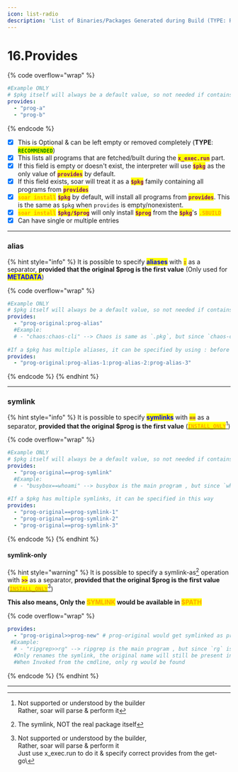 ```yaml
---
icon: list-radio
description: 'List of Binaries/Packages Generated during Build (TYPE: RECOMMENDED)'
---
```


# 16.Provides

{% code overflow="wrap" %}
```yaml
#Example ONLY
# $pkg itself will always be a default value, so not needed if contains only 1 program and that 1 program is $pkg itself
provides:
  - "prog-a"
  - "prog-b"
```
{% endcode %}

* [x] This is Optional & can be left empty or removed completely (**TYPE**: <mark style="color:green;">**`RECOMMENDED`**</mark>)
* [x] This lists all programs that are fetched/built during the <mark style="color:purple;">**`x_exec.run`**</mark> part.
* [x] If this field is empty or doesn't exist, the interpreter will use <mark style="color:purple;">**`$pkg`**</mark> as the only value of <mark style="color:purple;">**`provides`**</mark> by default.
* [x] If this field exists, soar will treat it as a <mark style="color:purple;">**`$pkg`**</mark> family containing all programs from <mark style="color:purple;">**`provides`**</mark>
* [x] <mark style="color:orange;">**`soar install`**</mark> <mark style="color:purple;">**`$pkg`**</mark> by default, will install all programs from <mark style="color:purple;">**`provides`**</mark>. This is the same as `$pkg` when `provides` is empty/nonexistent.
* [x] <mark style="color:orange;">**`soar install`**</mark> <mark style="color:purple;">**`$pkg/$prog`**</mark> will only install <mark style="color:purple;">**`$prog`**</mark> from the <mark style="color:purple;">**`$pkg`**</mark>'s <mark style="color:orange;">**`.SBUILD`**</mark>
* [x] Can have single or multiple entries

***

### alias

{% hint style="info" %}
It is possible to  specify <mark style="color:blue;">**aliases**</mark> with <mark style="color:purple;">**`:`**</mark> as a separator, **provided that the original $prog is the first value** (Only used for <mark style="color:blue;">**METADATA**</mark>)

{% code overflow="wrap" %}
```yaml
#Example ONLY
# $pkg itself will always be a default value, so not needed if contains only 1 program and that 1 program is $pkg itself, however we can name it explictly if the prog is also known by another name with :
provides:
  - "prog-original:prog-alias"
  #Example:
  # - "chaos:chaos-cli" --> Chaos is same as `.pkg`, but since `chaos-cli` is also defined, searching for either chaos:chaos-cli will return the same result
  
#If a $pkg has multiple aliases, it can be specified by using : before each alias
provides:
  - "prog-original:prog-alias-1:prog-alias-2:prog-alias-3"
```
{% endcode %}
{% endhint %}

***

### symlink

{% hint style="info" %}
It is possible to specify <mark style="color:blue;">**symlinks**</mark> with  <mark style="color:purple;">**`==`**</mark>  as a separator, **provided that the original $prog is the first value** ([<mark style="color:orange;">**`INSTALL_ONLY`**</mark>](#user-content-fn-1)[^1])

{% code overflow="wrap" %}
```yaml
#Example ONLY
# $pkg itself will always be a default value, so not needed if contains only 1 program and that 1 program is $pkg itself, however we can name it explictly if the prog is also meant to be Symlinked with known by another name with ==
provides:
  - "prog-original==prog-symlink"
  #Example:
  # - "busybox==whoami" --> busybox is the main program , but since `whoami` is also defined, soar will create a whoami symlink that points to buysbox
  
#If a $pkg has multiple symlinks, it can be specified in this way
provides:
  - "prog-original==prog-symlink-1"
  - "prog-original==prog-symlink-2"
  - "prog-original==prog-symlink-3"
```
{% endcode %}
{% endhint %}

#### symlink-only

{% hint style="warning" %}
It is possible to specify a symlink-as[^2] operation with  <mark style="color:purple;">**`>>`**</mark>  as a separator, **provided that the original $prog is the first value**  ([<mark style="color:orange;">**`INSTALL_ONLY`**</mark>](#user-content-fn-3)[^3])&#x20;

**This also means, Only the&#x20;**<mark style="color:orange;">**SYMLINK**</mark>**&#x20;would be available in&#x20;**<mark style="color:orange;">**$PATH**</mark>

{% code overflow="wrap" %}
```yaml
provides:
  - "prog-original>>prog-new" # prog-original would get symlinked as prog-new
 #Example:
  # - "ripgrep>>rg" --> ripgrep is the main program , but since `rg` is also defined with >>, soar will symlink the ripgrep package as rg in BINDIR
  #Only renames the symlink, the original name will still be present in INSTALL_DIR
  #When Invoked from the cmdline, only rg would be found
```
{% endcode %}
{% endhint %}

***

[^1]: Not supported or understood by the builder\
    Rather, soar will parse & perform it

[^2]: The symlink, NOT the real package itself

[^3]: Not supported or understood by the builder,\
    Rather, soar will parse & perform it\
    Just use x\_exec.run to do it & specify correct provides from the get-go\
